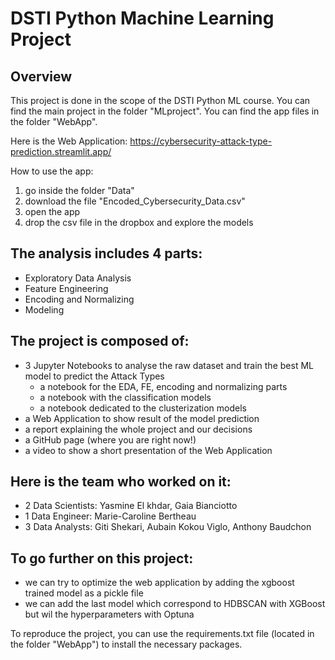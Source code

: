 # DSTI Python Machine Learning Project

## Overview
This project is done in the scope of the DSTI Python ML course.
You can find the main project in the folder "MLproject".
You can find the app files in the folder "WebApp".


Here is the Web Application: https://cybersecurity-attack-type-prediction.streamlit.app/

How to use the app:
1) go inside the folder "Data"
2) download the file "Encoded_Cybersecurity_Data.csv"
3) open the app
4) drop the csv file in the dropbox and explore the models


## The analysis includes 4 parts:
- Exploratory Data Analysis
- Feature Engineering
- Encoding and Normalizing
- Modeling


## The project is composed of:
- 3 Jupyter Notebooks to analyse the raw dataset and train the best ML model to predict the Attack Types
  - a notebook for the EDA, FE, encoding and normalizing parts
  - a notebook with the classification models
  - a notebook dedicated to the clusterization models
- a Web Application to show result of the model prediction
- a report explaining the whole project and our decisions
- a GitHub page (where you are right now!)
- a video to show a short presentation of the Web Application


## Here is the team who worked on it:
- 2 Data Scientists: Yasmine El khdar, Gaia Bianciotto
- 1 Data Engineer: Marie-Caroline Bertheau
- 3 Data Analysts: Giti Shekari, Aubain Kokou Viglo, Anthony Baudchon


## To go further on this project:
- we can try to optimize the web application by adding the xgboost trained model as a pickle file
- we can add the last model which correspond to HDBSCAN with XGBoost but wil the hyperparameters with Optuna


To reproduce the project, you can use the requirements.txt file (located in the folder "WebApp") to install the necessary packages.
